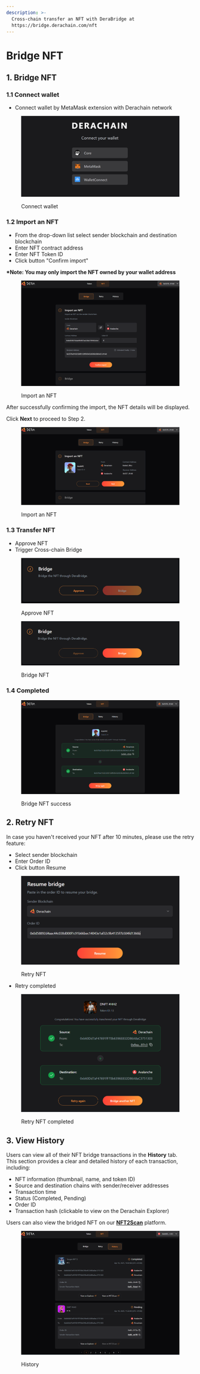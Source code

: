 ```yaml
---
description: >-
  Cross-chain transfer an NFT with DeraBridge at
  https://bridge.derachain.com/nft
---
```


# Bridge NFT

## 1. **Bridge NFT**

### **1.1 Connect wallet**

* Connect wallet by MetaMask extension with Derachain network

<figure><img src="../.gitbook/assets/image (9) (1).png" alt=""><figcaption><p>Connect wallet</p></figcaption></figure>

### **1.2 Import an NFT**

* From the drop-down list select sender blockchain and destination blockchain
* Enter NFT contract address
* Enter NFT Token ID&#x20;
* Click button "Confirm import"

**\*Note: You may only import the NFT owned by your wallet address**

<figure><img src="../.gitbook/assets/image (18).png" alt=""><figcaption><p>Import an NFT</p></figcaption></figure>

After successfully confirming the import, the NFT details will be displayed.&#x20;

Click **Next** to proceed to Step 2.

<figure><img src="../.gitbook/assets/image (19).png" alt=""><figcaption><p>Import an NFT</p></figcaption></figure>

### **1.3 Transfer NFT**

* Approve NFT
* Trigger Cross-chain Bridge

<figure><img src="../.gitbook/assets/image (20).png" alt=""><figcaption><p>Approve NFT</p></figcaption></figure>

<figure><img src="../.gitbook/assets/image (21).png" alt=""><figcaption><p>Bridge NFT</p></figcaption></figure>

### **1.4 Completed**

<figure><img src="../.gitbook/assets/image (22).png" alt=""><figcaption><p>Bridge NFT success</p></figcaption></figure>

## **2. Retry NFT**

In case you haven't received your NFT after 10 minutes, please use the retry feature:

* Select sender blockchain
* Enter Order ID
* Click button Resume

<figure><img src="../.gitbook/assets/image (6) (1) (1) (1).png" alt=""><figcaption><p>Retry NFT</p></figcaption></figure>

* Retry completed

<figure><img src="../.gitbook/assets/image (7) (1) (1).png" alt=""><figcaption><p>Retry NFT completed</p></figcaption></figure>

## 3. View History

Users can view all of their NFT bridge transactions in the **History** tab.\
This section provides a clear and detailed history of each transaction, including:

* NFT information (thumbnail, name, and token ID)
* Source and destination chains with sender/receiver addresses
* Transaction time
* Status (Completed, Pending)
* Order ID
* Transaction hash (clickable to view on the Derachain Explorer)

Users can also view the bridged NFT on our [**NFT2Scan**](https://nft2scan.com/) platform.

<figure><img src="../.gitbook/assets/image (1) (1) (1) (1) (1) (1) (1).png" alt=""><figcaption><p>History</p></figcaption></figure>
